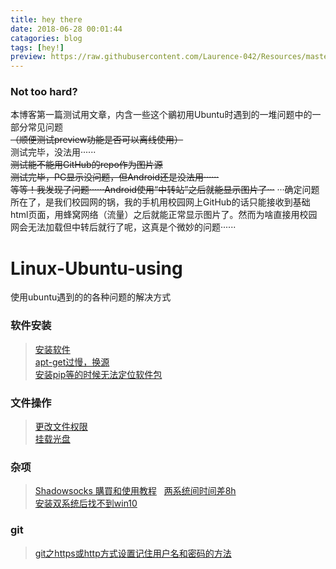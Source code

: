 ```yaml
---
title: hey there
date: 2018-06-28 00:01:44
catagories: blog
tags: [hey!]
preview: https://raw.githubusercontent.com/Laurence-042/Resources/master/jpg/anim/yande.re%20375289%20rem_(re_zero)%20teffish.jpg
---
```

### Not too hard?
本博客第一篇测试用文章，内含一些这个鶸初用Ubuntu时遇到的一堆问题中的一部分常见问题  
~~（顺便测试preview功能是否可以离线使用）~~  
测试完毕，没法用······  
~~测试能不能用GitHub的repo作为图片源~~  
~~测试完毕，PC显示没问题，但Android还是没法用······~~  
~~等等！我发现了问题······Android使用“中转站”之后就能显示图片了···~~
···确定问题所在了，是我们校园网的锅，我的手机用校园网上GitHub的话只能接收到基础html页面，用蜂窝网络（流量）之后就能正常显示图片了。然而为啥直接用校园网会无法加载但中转后就行了呢，这真是个微妙的问题······  

<!--more-->
# Linux-Ubuntu-using
使用ubuntu遇到的的各种问题的解决方式

### 软件安装
> [安装软件](https://github.com/Laurence-042/Linux-Ubuntu-using/blob/master/%E5%AE%89%E8%A3%85%E8%BD%AF%E4%BB%B6.md)  
> [apt-get过慢，换源](https://github.com/Laurence-042/Linux-Ubuntu-using/blob/master/apt-get%E8%BF%87%E6%85%A2%EF%BC%8C%E6%8D%A2%E6%BA%90.md)  
> [安装pip等的时候无法定位软件包](https://github.com/Laurence-042/Linux-Ubuntu-using/blob/master/%E5%AE%89%E8%A3%85pip%E7%AD%89%E7%9A%84%E6%97%B6%E5%80%99%E6%97%A0%E6%B3%95%E5%AE%9A%E4%BD%8D%E8%BD%AF%E4%BB%B6%E5%8C%85.md)  
### 文件操作
> [更改文件权限](https://github.com/Laurence-042/Linux-Ubuntu-using/blob/master/%E6%9B%B4%E6%94%B9%E6%96%87%E4%BB%B6%E6%9D%83%E9%99%90.md)  
> [挂载光盘](https://github.com/Laurence-042/Linux-Ubuntu-using/blob/master/%E6%8C%82%E8%BD%BD%E5%85%89%E7%9B%98.md)  
### 杂项
> [Shadowsocks 購買和使用教程](https://github.com/Laurence-042/Linux-Ubuntu-using/blob/master/Shadowsocks%20%E8%B3%BC%E8%B2%B7%E5%92%8C%E4%BD%BF%E7%94%A8%E6%95%99%E7%A8%8B.md)  
> [两系统间时间差8h](https://github.com/Laurence-042/Linux-Ubuntu-using/blob/master/%E4%B8%A4%E7%B3%BB%E7%BB%9F%E9%97%B4%E6%97%B6%E9%97%B4%E5%B7%AE8h.md)  
> [安装双系统后找不到win10](https://github.com/Laurence-042/Linux-Ubuntu-using/blob/master/%E5%AE%89%E8%A3%85%E5%8F%8C%E7%B3%BB%E7%BB%9F%E5%90%8E%E6%89%BE%E4%B8%8D%E5%88%B0win10.md)  
### git
> [git之https或http方式设置记住用户名和密码的方法](https://github.com/Laurence-042/Linux-Ubuntu-using/blob/master/git_https%E8%AE%B0%E4%BD%8F%E7%94%A8%E6%88%B7%E5%90%8D%E5%92%8C%E5%AF%86%E7%A0%81.md)  
<!--more-->
